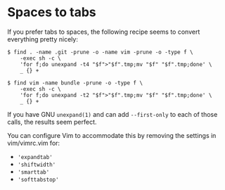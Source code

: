 Spaces to tabs
==============

If you prefer tabs to spaces, the following recipe seems to convert everything
pretty nicely:

    $ find . -name .git -prune -o -name vim -prune -o -type f \
        -exec sh -c \
        'for f;do unexpand -t4 "$f">"$f".tmp;mv "$f" "$f".tmp;done' \
        _ {} +

    $ find vim -name bundle -prune -o -type f \
        -exec sh -c \
        'for f;do unexpand -t2 "$f">"$f".tmp;mv "$f" "$f".tmp;done' \
        _ {} +

If you have GNU `unexpand(1)` and can add `--first-only` to each of those
calls, the results seem perfect.

You can configure Vim to accommodate this by removing the settings in
vim/vimrc.vim for:

* `'expandtab'`
* `'shiftwidth'`
* `'smarttab'`
* `'softtabstop'`
